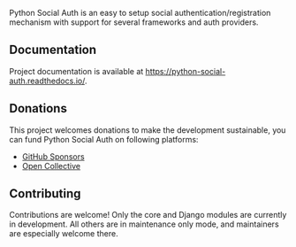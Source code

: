 Python Social Auth is an easy to setup social authentication/registration mechanism with support for several frameworks and auth providers.

## Documentation

Project documentation is available at https://python-social-auth.readthedocs.io/.

## Donations

This project welcomes donations to make the development sustainable, you can fund Python Social Auth on following platforms:

- [GitHub Sponsors](https://github.com/sponsors/python-social-auth/)
- [Open Collective](https://opencollective.com/python-social-auth)

## Contributing

Contributions are welcome! Only the core and Django modules are currently in development. All others are in maintenance only mode, and maintainers are especially welcome there.
